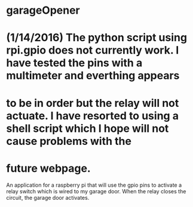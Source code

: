 # garageOpener

# (1/14/2016) The python script using rpi.gpio does not currently work. I have tested the pins with a multimeter and everthing appears
# to be in order but the relay will not actuate. I have resorted to using a shell script which I hope will not cause problems with the
# future webpage.

An application for a raspberry pi that will use the gpio pins to activate a relay switch which is wired to my garage door.
When the relay closes the circuit, the garage door activates.



